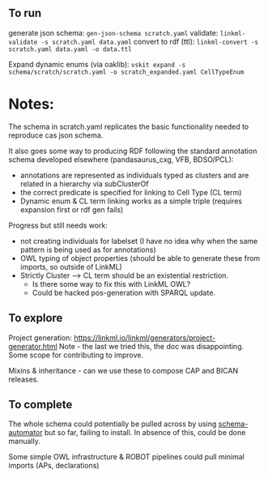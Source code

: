 ## To run

generate json schema: `gen-json-schema scratch.yaml`
validate: `linkml-validate -s scratch.yaml data.yaml`
convert to rdf (ttl): `linkml-convert -s scratch.yaml data.yaml -o data.ttl`

Expand dynamic enums (via oaklib): 
    `vskit expand -s schema/scratch/scratch.yaml -o scratch_expanded.yaml CellTypeEnum`

# Notes:

The schema in scratch.yaml replicates the basic functionality needed to reproduce cas json schema.

It also goes some way to producing RDF following the standard annotation schema developed elsewhere
(pandasaurus_cxg, VFB, BDSO/PCL):
  - annotations are represented as individuals typed as clusters and are related in a hierarchy via subClusterOf
  - the correct predicate is specified for linking to Cell Type (CL term)
  - Dynamic enum & CL term linking works as a simple triple (requires expansion first or rdf gen fails)

Progress but still needs work:
  - not creating individuals for labelset (I have no idea why when the same pattern is being used as for annotations)
  - OWL typing of object properties (should be able to generate these from imports, so outside of LinkML)
  - Strictly Cluster --> CL term should be an existential restriction.  
    - Is there some way to fix this with LinkML OWL?
    - Could be hacked pos-generation with SPARQL update.

## To explore

Project generation: https://linkml.io/linkml/generators/project-generator.html
Note - the last we tried this, the doc was disappointing.  Some scope for contributing to improve.

Mixins & inheritance - can we use these to compose CAP and BICAN releases.

## To complete

The whole schema could potentially be pulled across by using 
[schema-automator](https://linkml.io/schema-automator/packages/importers.html#importing-from-json-schema) but so far, 
failing to install.  In absence of this, could be done manually.

Some simple OWL infrastructure & ROBOT pipelines could pull minimal imports (APs, declarations)
